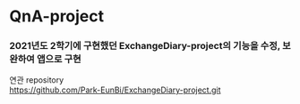 # QnA-project

### 2021년도 2학기에 구현했던 ExchangeDiary-project의 기능을 수정, 보완하여 앱으로 구현

연관 repository  
https://github.com/Park-EunBi/ExchangeDiary-project.git
